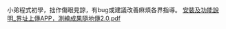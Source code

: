 小弟程式初學，拙作傷眼見諒，有bug或建議改善麻煩各界指導。
[安裝及功能說明_界址上傳APP，測繪成果隨地傳2.0.pdf](https://github.com/user-attachments/files/16873524/_.APP.2.0.pdf)
